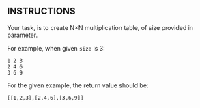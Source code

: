 ## INSTRUCTIONS

Your task, is to create N×N multiplication table, of size provided in parameter.

For example, when given `size` is 3:
```
1 2 3
2 4 6
3 6 9
```
For the given example, the return value should be:
```
[[1,2,3],[2,4,6],[3,6,9]]
```